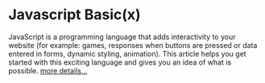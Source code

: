 # Javascript Basic(x)

JavaScript is a programming language that adds interactivity to your website (for example: games, responses when buttons are pressed or data entered in forms, dynamic styling, animation). This article helps you get started with this exciting language and gives you an idea of what is possible. [more details...](https://developer.mozilla.org/en-US/docs/Learn/Getting_started_with_the_web/JavaScript_basics)



